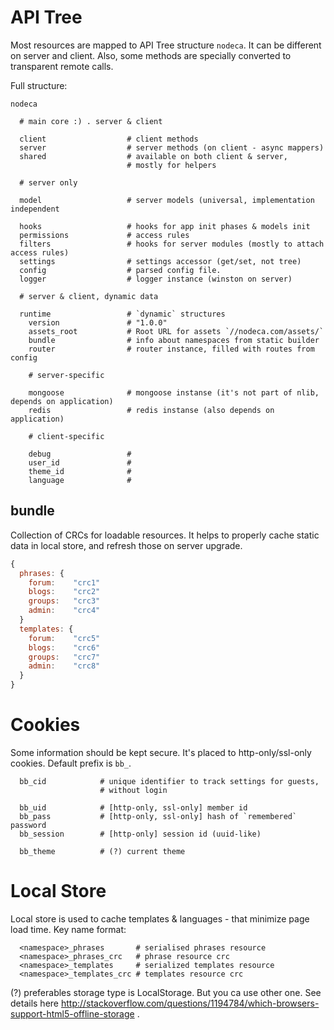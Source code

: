 API Tree
========

Most resources are mapped to API Tree structure `nodeca`. It can be different
on server and client. Also, some methods are specially converted to transparent
remote calls.

Full structure:

```
nodeca

  # main core :) . server & client

  client                  # client methods
  server                  # server methods (on client - async mappers)
  shared                  # available on both client & server,
                          # mostly for helpers

  # server only

  model                   # server models (universal, implementation independent

  hooks                   # hooks for app init phases & models init
  permissions             # access rules
  filters                 # hooks for server modules (mostly to attach access rules)
  settings                # settings accessor (get/set, not tree)
  config                  # parsed config file.
  logger                  # logger instance (winston on server)

  # server & client, dynamic data

  runtime                 # `dynamic` structures
    version               # "1.0.0"
    assets_root           # Root URL for assets `//nodeca.com/assets/`
    bundle                # info about namespaces from static builder
    router                # router instance, filled with routes from config

    # server-specific
    
    mongoose              # mongoose instanse (it's not part of nlib, depends on application)
    redis                 # redis instanse (also depends on application)

    # client-specific

    debug                 #
    user_id               # 
    theme_id              #
    language              #
```


bundle
------

Collection of CRCs for loadable resources.  It helps to properly cache
static data in local store, and refresh those on server upgrade.

``` javascript
{
  phrases: {
    forum:    "crc1"
    blogs:    "crc2"
    groups:   "crc3"
    admin:    "crc4"
  }
  templates: {
    forum:    "crc5"
    blogs:    "crc6"
    groups:   "crc7"
    admin:    "crc8"
  }
}
```

Cookies
=======

Some information should be kept secure. It's placed to http-only/ssl-only
cookies. Default prefix is `bb_`.

```
  bb_cid            # unique identifier to track settings for guests,
                    # without login

  bb_uid            # [http-only, ssl-only] member id
  bb_pass           # [http-only, ssl-only] hash of `remembered` password
  bb_session        # [http-only] session id (uuid-like)

  bb_theme          # (?) current theme
```

Local Store
===========

Local store is used to cache templates & languages - that minimize page load
time. Key name format:

```
  <namespace>_phrases       # serialised phrases resource
  <namespace>_phrases_crc   # phrase resource crc
  <namespace>_templates     # serialized templates resource
  <namespace>_templates_crc # templates resource crc
```

(?) preferables storage type is LocalStorage. But you ca use other one. See
details here http://stackoverflow.com/questions/1194784/which-browsers-support-html5-offline-storage .

